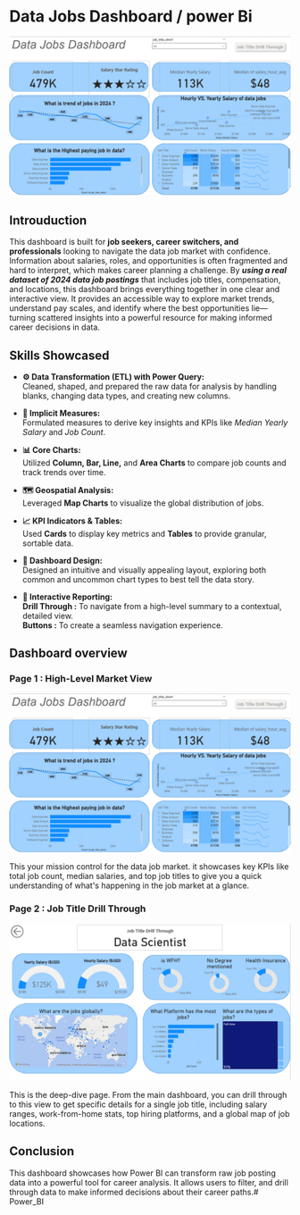# Data Jobs Dashboard / power Bi

![Dashboard page 1](/imges/Dashboard%20page%201.png)

## Introuduction
This dashboard is built for  **job seekers, career switchers, and professionals**
 looking to navigate the data job market with confidence. Information about salaries, roles, and opportunities is often fragmented and hard to interpret, which makes career planning a challenge. By ***using a real dataset of 2024 data job postings*** that includes job titles, compensation, and locations, this dashboard brings everything together in one clear and interactive view. It provides an accessible way to explore market trends, understand pay scales, and identify where the best opportunities lie—turning scattered insights into a powerful resource for making informed career decisions in data.

## Skills Showcased

- **⚙️ Data Transformation (ETL) with Power Query:**  
  Cleaned, shaped, and prepared the raw data for analysis by handling blanks, changing data types, and creating new columns.  

- **🧮 Implicit Measures:**  
  Formulated measures to derive key insights and KPIs like *Median Yearly Salary* and *Job Count*.  

- **📊 Core Charts:**  
  Utilized **Column, Bar, Line,** and **Area Charts** to compare job counts and track trends over time.  

- **🗺️ Geospatial Analysis:**  
  Leveraged **Map Charts** to visualize the global distribution of jobs.  

- **📈 KPI Indicators & Tables:**  
  Used **Cards** to display key metrics and **Tables** to provide granular, sortable data.  

- **🎨 Dashboard Design:**  
  Designed an intuitive and visually appealing layout, exploring both common and uncommon chart types to best tell the data story.  

- **📌 Interactive Reporting:**  
  **Drill Through :** To navigate from a high-level summary to a contextual, detailed view.  
  **Buttons :** To create a seamless navigation experience.

## Dashboard overview

### Page 1 : High-Level Market View

![Dashboard page 1](/imges/Dashboard%20page%201.png)

This your mission control for the data job market. it showcases key KPIs like total job count, median salaries, and top job titles to give you a quick understanding of what's happening in the job market at a glance.

### Page 2 : Job Title Drill Through
![Dashboard page 2](/imges/Dashboard%20page%202.png)

This is the deep-dive page. From the main dashboard, you can drill through to this view to get specific details for a single job title, including salary ranges, work-from-home stats, top hiring platforms, and a global map of job locations.

## Conclusion

This dashboard showcases how Power BI can transform raw job posting data into a powerful tool for career analysis. It allows users to filter, and drill through data to make informed decisions about their career paths.#   P o w e r _ B I 
 
 